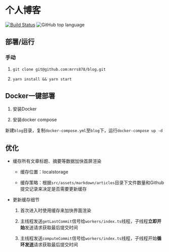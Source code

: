 # 个人博客

[![Build Status](https://www.travis-ci.org/mrrs878/blog.svg?branch=master)](https://www.travis-ci.org/mrrs878/blog)
![GitHub top language](https://img.shields.io/github/languages/top/mrrs878/blog)

## 部署/运行

### 手动

1. `git clone git@github.com:mrrs878/blog.git`

2. `yarn install && yarn start`

## Docker一键部署

1. 安装Docker

2. 安装docker compose

新建`blog`目录，复制`docker-compose.yml`至`blog`下，运行`docker-compose up -d`

## 优化

- 缓存所有文章标题、摘要等数据加快首屏渲染

  - 缓存位置：localstorage

  - 缓存策略：根据`src/assets/markdown/articles`目录下文件数量和Github提交记录来决定是否需要更新缓存

- 更新缓存细节

  1. 首次进入时使用缓存来加快界面渲染

  2. 主线程发送`getLastCommit`信号给`workers/index.ts`线程，子线程**立即开始**发送请求获取最后提交时间

  3. 主线程发送`computeCommit`信号给`workers/index.ts`线程，子线程开始**循环发送**请求获取最后提交时间
